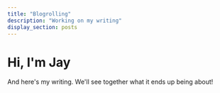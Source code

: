 ```yaml
---
title: "Blogrolling"
description: "Working on my writing"
display_section: posts
---
```


# Hi, I'm Jay

And here's my writing. We'll see together what it ends up being about!
